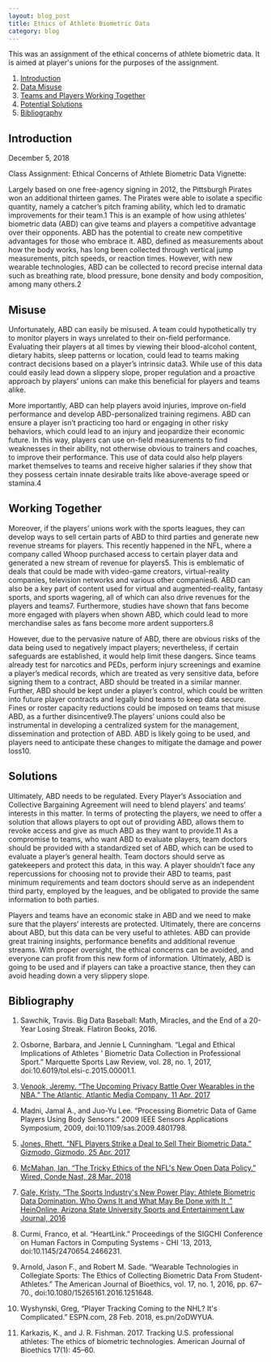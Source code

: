 ```yaml
---
layout: blog_post
title: Ethics of Athlete Biometric Data
category: blog
---
```


This was an assignment of the ethical concerns of athlete biometric data. It is aimed at player's unions for the purposes of the assignment.

1. [Introduction](#introduction)
2. [Data Misuse](#misuse)
3. [Teams and Players Working Together](#together)
4. [Potential Solutions](#sols)
5. [Bibliography](#bibliography)

<a name="introduction"></a>

## Introduction

December 5, 2018
 
Class Assignment: Ethical Concerns of Athlete Biometric Data Vignette:

Largely based on one free-agency signing in 2012, the Pittsburgh Pirates won an additional thirteen games. The Pirates were able to isolate a specific quantity, namely a catcher’s pitch framing ability, which led to dramatic improvements for their team.1   This is an example of how using athletes’ biometric data (ABD) can give teams and players a competitive advantage over their opponents.  ABD has the potential to create new competitive advantages for those who embrace it. ABD, defined as measurements about how the body works, has long been collected through vertical jump measurements, pitch speeds, or reaction times. However, with new wearable technologies, ABD can be collected to record precise internal data such as breathing rate, blood pressure, bone density and body composition, among many others.2

<a name="misuse"></a>

## Misuse

Unfortunately, ABD can easily be misused. A team could hypothetically try to monitor players in ways unrelated to their on-field performance. Evaluating their players at all times by viewing their blood-alcohol content, dietary habits, sleep patterns or location, could lead to teams making contract decisions based on a player’s intrinsic data3. While use of this data could easily lead down a slippery slope, proper regulation and a proactive approach by players’ unions can make this beneficial for players and teams alike.

More importantly, ABD can help players avoid injuries, improve on-field performance and develop ABD-personalized training regimens. ABD can ensure a player isn’t practicing too hard or engaging in other risky behaviors, which could lead to an injury and jeopardize their economic future. In this way, players can use on-field measurements to find weaknesses in their ability, not otherwise obvious to trainers and coaches, to improve their performance. This use of data could also help players market themselves to teams and receive higher salaries if they show that they possess certain innate desirable traits like above-average speed or stamina.4

<a name="together"></a>

## Working Together

Moreover, if the players’ unions work with the sports leagues, they can develop ways to sell certain parts of ABD to third parties and generate new revenue streams for players. This recently happened in the NFL, where a company called Whoop purchased access to certain player data and generated a new stream of revenue for players5. This is emblematic of deals that could be made with video-game creators, virtual-reality companies, television networks and various other companies6. ABD can also be a key part of content used for virtual and augmented-reality, fantasy sports, and sports wagering, all of which can also drive revenues for the players and teams7. Furthermore, studies have shown that fans become more engaged with players when shown ABD, which could lead to more merchandise sales as fans become more ardent supporters.8

However, due to the pervasive nature of ABD, there are obvious risks of the data being used to negatively impact players; nevertheless, if certain safeguards are established, it would help limit these dangers. Since teams already test for narcotics and PEDs, perform injury screenings and examine a player’s medical records, which are treated as very sensitive data, before signing them to a contract, ABD should be treated in a similar manner. Further, ABD should be kept under a player’s control, which could be written into future player contracts and legally bind teams to keep data secure. Fines or roster capacity reductions could be imposed on teams that misuse ABD, as a further disincentive9.The players’ unions could also be instrumental in developing a centralized system for the management, dissemination and protection of ABD. ABD is likely going to be used, and players need to anticipate these changes to mitigate the damage and power loss10.

<a name="sols"></a>

## Solutions

Ultimately, ABD needs to be regulated. Every Player’s Association and Collective Bargaining Agreement will need to blend players’ and teams’ interests in this matter. In terms of protecting the players, we need to offer a solution that allows players to opt out of providing ABD, allows them to revoke access and give as much ABD as they want to provide.11 As a compromise to teams, who want ABD to evaluate players, team doctors should be provided with a standardized set of ABD, which can be used to evaluate a player’s general health. Team doctors should serve as gatekeepers and protect this data, in this way. A player shouldn’t face any repercussions for choosing not to provide their ABD to teams, past minimum requirements and team doctors should serve as an independent third party, employed by the leagues, and be obligated to provide the same information to both parties. 

Players and teams have an economic stake in ABD and we need to make sure that the players’ interests are protected. Ultimately, there are concerns about ABD, but this data can be very useful to athletes. ABD can provide great training insights, performance benefits and additional revenue streams. With proper oversight, the ethical concerns can be avoided, and everyone can profit from this new form of information. Ultimately, ABD is going to be used and if players can take a proactive stance, then they can avoid heading down a very slippery slope. 

<a name="bibliography"></a>

## Bibliography

1. Sawchik, Travis. Big Data Baseball: Math, Miracles, and the End of a 20-Year Losing Streak. Flatiron Books, 2016.
 
2. Osborne, Barbara, and Jennie L Cunningham. “Legal and Ethical Implications of Athletes ' Biometric Data Collection in Professional Sport.” Marquette Sports Law Review, vol. 28, no. 1, 2017, doi:10.6019/tol.elsi-c.2015.00001.1.

3. [Venook, Jeremy. “The Upcoming Privacy Battle Over Wearables in the NBA.” The Atlantic, Atlantic Media Company, 11 Apr. 2017](www.theatlantic.com/business/archive/2017/04/biometric-tracking-sports/522222/)
 
4. Madni, Jamal A., and Juo-Yu Lee. “Processing Biometric Data of Game Players Using Body Sensors.” 2009 IEEE Sensors Applications Symposium, 2009, doi:10.1109/sas.2009.4801798.
 
5. [Jones, Rhett. “NFL Players Strike a Deal to Sell Their Biometric Data.” Gizmodo, Gizmodo, 25 Apr. 2017](gizmodo.com/nfl-players-strike-a-deal-to-sell-their-biometric-data-1794616994/)
 
6. [McMahan, Ian. “The Tricky Ethics of the NFL's New Open Data Policy.” Wired, Conde Nast, 28 Mar. 2018](www.wired.com/story/the-tricky-ethics-of-the-nfls-new-open-data-policy/)
 
7. [Gale, Kristy. “The Sports Industry's New Power Play: Athlete Biometric Data Domination. Who Owns It and What May Be Done with It .” HeinOnline, Arizona State University Sports and Entertainment Law Journal, 2016](http://asuselj.org/wp-content/uploads/2017/02/The-Sports-Industrys-New-Power-Play-Athlete-Biometric-Data-Domination-Who-Owns-it-and-What-May-be-Done-with-It.pdf)
 
8. Curmi, Franco, et al. “HeartLink.” Proceedings of the SIGCHI Conference on Human Factors in Computing Systems - CHI '13, 2013, doi:10.1145/2470654.2466231.

9. Arnold, Jason F., and Robert M. Sade. “Wearable Technologies in Collegiate Sports: The Ethics of Collecting Biometric Data From Student-Athletes.” The American Journal of Bioethics, vol. 17, no. 1, 2016, pp. 67–70., doi:10.1080/15265161.2016.1251648.
 
10. Wyshynski, Greg, “Player Tracking Coming to the NHL? It's Complicated.” ESPN.com, 28 Feb. 2018, es.pn/2oDWYUA.
 
11. Karkazis, K., and J. R. Fishman. 2017. Tracking U.S. professional athletes: The ethics of biometric technologies. American Journal of Bioethics 17(1): 45–60.
